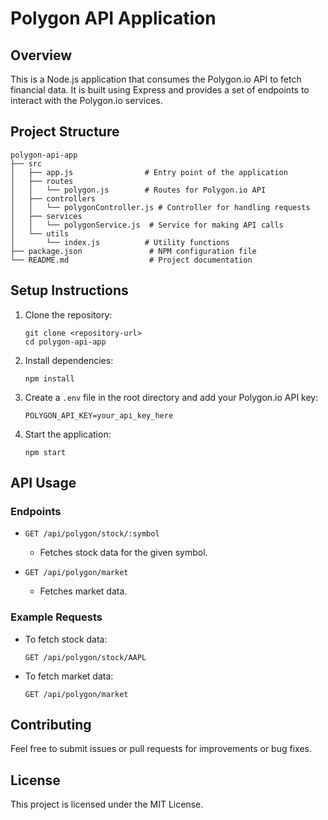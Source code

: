 # Polygon API Application

## Overview
This is a Node.js application that consumes the Polygon.io API to fetch financial data. It is built using Express and provides a set of endpoints to interact with the Polygon.io services.

## Project Structure
```
polygon-api-app
├── src
│   ├── app.js                # Entry point of the application
│   ├── routes
│   │   └── polygon.js        # Routes for Polygon.io API
│   ├── controllers
│   │   └── polygonController.js # Controller for handling requests
│   ├── services
│   │   └── polygonService.js  # Service for making API calls
│   └── utils
│       └── index.js          # Utility functions
├── package.json               # NPM configuration file
└── README.md                  # Project documentation
```

## Setup Instructions
1. Clone the repository:
   ```
   git clone <repository-url>
   cd polygon-api-app
   ```

2. Install dependencies:
   ```
   npm install
   ```

3. Create a `.env` file in the root directory and add your Polygon.io API key:
   ```
   POLYGON_API_KEY=your_api_key_here
   ```

4. Start the application:
   ```
   npm start
   ```

## API Usage
### Endpoints
- `GET /api/polygon/stock/:symbol`
  - Fetches stock data for the given symbol.
  
- `GET /api/polygon/market`
  - Fetches market data.

### Example Requests
- To fetch stock data:
  ```
  GET /api/polygon/stock/AAPL
  ```

- To fetch market data:
  ```
  GET /api/polygon/market
  ```

## Contributing
Feel free to submit issues or pull requests for improvements or bug fixes.

## License
This project is licensed under the MIT License.